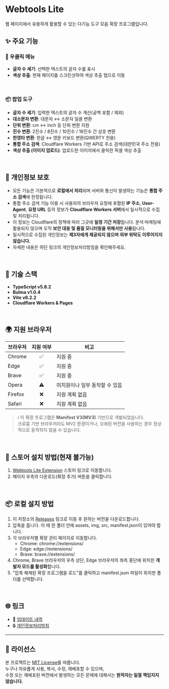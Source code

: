 <!-- markdownlint-disable MD033 -->

# Webtools Lite

웹 페이지에서 유용하게 활용할 수 있는 다기능 도구 모음 확장 프로그램입니다.

## ✨ 주요 기능

### 📌 우클릭 메뉴

- **글자 수 세기**: 선택한 텍스트의 글자 수를 표시
- **색상 추출**: 현재 페이지를 스크린샷하여 색상 추출 탭으로 이동

<br />

### 📦 팝업 도구

- **글자 수 세기**: 입력한 텍스트의 글자 수 계산(공백 포함 / 제외)
- **대소문자 변환**: 대문자 ↔ 소문자 일괄 변환
- **단위 변환**: cm ↔ inch 등 단위 변환 지원
- **진수 변환**: 2진수 / 8진수 / 10진수 / 16진수 간 상호 변환
- **한영타 변환**: 한글 ↔ 영문 키보드 변환(QWERTY 전용)
- **통합 주소 검색**: Cloudflare Workers 기반 API로 주소 검색(대한민국 주소 전용)
- **색상 추출 (이미지 업로드)**: 업로드한 이미지에서 클릭한 픽셀 색상 추출

<br />

## 🔐 개인정보 보호

- 모든 기능은 기본적으로 **로컬에서 처리**되며 서버와 통신이 발생하는 기능은 **통합 주소 검색**에 한정됩니다.
- 통합 주소 검색 기능 이용 시 사용자의 브라우저 요청에 포함된 **IP 주소**, **User-Agent**, **요청 URL** 등의 정보가 **Cloudflare Workers 서버**에서 일시적으로 수집 및 처리됩니다.
- 이 정보는 Cloudflare의 정책에 따라 그곳에 **일정 기간 저장**됩니다. 분석·마케팅에 활용되지 않으며 오직 **보안 대응 및 품질 모니터링을 위해서만 사용**됩니다.
- 일시적으로 수집된 개인정보는 **제3자에게 제공되지 않으며** **외부 위탁도 이루어지지 않습니다.**
- 자세한 내용은 하단 링크의 개인정보처리방침을 확인해주세요.

<br />

## 🔧 기술 스택

- **TypeScript v5.8.2**
- **Bulma v1.0.4**
- **Vite v6.2.2**
- **Cloudflare Workers & Pages**

<br />

## 🌍 지원 브라우저

| 브라우저 | 지원 여부                    | 비고                           |
| -------- | ---------------------------- | ------------------------------ |
| Chrome   | <div align="center">✅</div> | 지원 중                        |
| Edge     | <div align="center">✅</div> | 지원 중                        |
| Brave    | <div align="center">✅</div> | 지원 중                        |
| Opera    | <div align="center">⚠️</div> | 미지원이나 일부 동작할 수 있음 |
| Firefox  | <div align="center">❌</div> | 지원 계획 없음                 |
| Safari   | <div align="center">❌</div> | 지원 계획 없음                 |

> ℹ️ 이 확장 프로그램은 **Manifest V3(MV3)** 기반으로 개발되었습니다.  
> 크로뮴 기반 브라우저라도 MV2 환경이거나, 오래된 버전을 사용하는 경우 정상적으로 동작하지 않을 수 있습니다.

<br />

## 🧩 스토어 설치 방법(현재 불가능)

1. [Webtools Lite Extension](https://chromewebstore.google.com/?hl=ko) 스토어 링크로 이동합니다.
2. 페이지 우측의 다운로드(확장 추가) 버튼을 클릭합니다.

<br />

## 📦 로컬 설치 방법

1. 이 저장소의 [Releases](https://github.com/ProjectWJ/webtools_lite_extension) 링크로 이동 후 원하는 버전을 다운로드합니다.
2. 압축을 풉니다. 이 때 한 폴더 안에 assets, img, src, manifest.json이 있어야 합니다.
3. 각 브라우저별 확장 관리 페이지로 이동합니다.
   - Chrome: chrome://extensions/
   - Edge: edge://extensions/
   - Brave: brave://extensions/
4. Chrome, Brave 브라우저의 우측 상단, Edge 브라우저의 좌측 중단에 위치한 **개발자 모드를 활성화**합니다.
5. "압축 해제된 확장 프로그램을 로드"를 클릭하고 manifest.json 파일이 위치한 폴더를 선택합니다.

<br />

## 🌐 링크

- 📝 [업데이트 내역](https://github.com/ProjectWJ/webtools_lite_extension/blob/main/changelog.md)
- 🔒 [개인정보처리방침](https://webtools-docs.projectwj.uk/privacy)

---

## 📜 라이선스

본 프로젝트는 [MIT License](./LICENSE)를 따릅니다.  
누구나 자유롭게 사용, 복사, 수정, 재배포할 수 있으며,  
수정 또는 재배포된 버전에서 발생하는 모든 문제에 대해서는 **원작자는 일절 책임지지 않습니다.**
